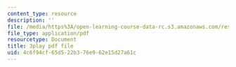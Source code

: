 ```yaml
---
content_type: resource
description: ''
file: /media/https%3A/open-learning-course-data-rc.s3.amazonaws.com/res-18-006-calculus-revisited-single-variable-calculus-fall-2010/4c6f94cf65d522b376e962e15d27a61c_U40Q3SzzEtU.pdf
file_type: application/pdf
resourcetype: Document
title: 3play pdf file
uid: 4c6f94cf-65d5-22b3-76e9-62e15d27a61c
---
```

